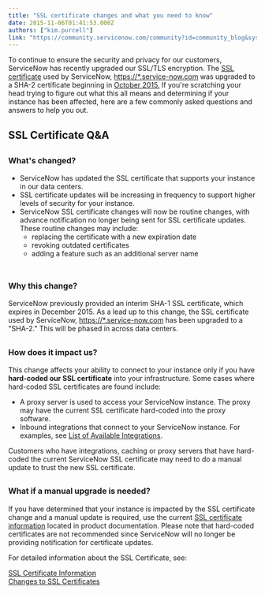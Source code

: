 ```yaml
---
title: "SSL certificate changes and what you need to know"
date: 2015-11-06T01:41:53.000Z
authors: ["kim.purcell"]
link: "https://community.servicenow.com/community?id=community_blog&sys_id=ae7ca2e1dbd0dbc01dcaf3231f9619bb"
---
```

<p>To continue to ensure the security and privacy for our customers, ServiceNow has recently upgraded our SSL/TLS encryption. The <a title="ki.servicenow.com/index.php?title=SSL_Certificate_Information" href="http://wiki.servicenow.com/index.php?title=SSL_Certificate_Information">SSL certificate</a> used by ServiceNow, <a title="" _jive_internal="true" href="/*.service-now.com" rel="nofollow" target="_blank">https://*.service-now.com</a> was upgraded to a SHA-2 certificate beginning in <a title="ki.servicenow.com/index.php?title=SSL_Certificate_Information#Root_CA_Certificate_post_October_2015" href="http://wiki.servicenow.com/index.php?title=SSL_Certificate_Information#Root_CA_Certificate_post_October_2015">October 2015.</a> If you're scratching your head trying to figure out what this all means and determining if your instance has been affected, here are a few commonly asked questions and answers to help you out.</p><p></p><h2>SSL Certificate Q&amp;A</h2><h2><span style="font-size: 12pt;">What's changed?</span></h2><ul><li>ServiceNow has updated the SSL certificate that supports your instance in our data centers.</li><li>SSL certificate updates will be increasing in frequency to support higher levels of security for your instance.</li><li>ServiceNow SSL certificate changes will now be routine changes, with advance notification no longer being sent for SSL certificate updates. These routine changes may include:<ul><li>replacing the certificate with a new expiration date</li><li>revoking outdated certificates</li><li>adding a feature such as an additional server name<br/><br/></li></ul></li></ul><h2><span style="font-size: 12pt;">Why this change?</span></h2><p><span>ServiceNow previously provided an interim SHA-1 SSL certificate, which expires in December 2015. As a lead up to this change, the SSL certificate used by ServiceNow, </span><a title="" _jive_internal="true" href="/*.service-now.com" rel="nofollow" target="_blank">https://*.service-now.com</a><span> has been upgraded to a "SHA-2." This will be phased in across data centers.</span></p><p></p><h2><span style="font-size: 12pt;">How does it impact us?</span></h2><p>This change affects your ability to connect to your instance only if you have <strong>hard-coded our SSL certificate</strong> into your infrastructure. Some cases where hard-coded SSL certificates are found include:</p><ul><li>A proxy server is used to access your ServiceNow instance. The proxy may have the current SSL certificate hard-coded into the proxy software.</li><li>Inbound integrations that connect to your ServiceNow instance. For examples, see <a title="ki.servicenow.com/index.php?title=List_of_Available_Integrations" href="http://wiki.servicenow.com/index.php?title=List_of_Available_Integrations">List of Available Integrations</a>.</li></ul><p>Customers who have integrations, caching or proxy servers that have hard-coded the current ServiceNow SSL certificate may need to do a manual update to trust the new SSL certificate.</p><p></p><h2><span style="font-size: 12pt;">What if a manual upgrade is needed?</span></h2><p>If you have determined that your instance is impacted by the SSL certificate change and a manual update is required, use the current <a title="ki.servicenow.com/index.php?title=SSL_Certificate_Information#Root_CA_Certificate_post_October_2015" href="http://wiki.servicenow.com/index.php?title=SSL_Certificate_Information#Root_CA_Certificate_post_October_2015">SSL certificate information</a> located in product documentation. Please note that hard-coded certificates are not recommended since ServiceNow will no longer be providing notification for certificate updates.</p><p></p><p>For detailed information about the SSL Certificate, see:</p><p><a title="ki.servicenow.com/index.php?title=SSL_Certificate_Information#gsc.tab=0" href="http://wiki.servicenow.com/index.php?title=SSL_Certificate_Information#gsc.tab=0">SSL Certificate Information</a><br/><a title="ki.servicenow.com/index.php?title=SSL_Certificate_Information#Changes_to_SSL_Certificates" href="http://wiki.servicenow.com/index.php?title=SSL_Certificate_Information#Changes_to_SSL_Certificates">Changes to SSL Certificates</a></p>